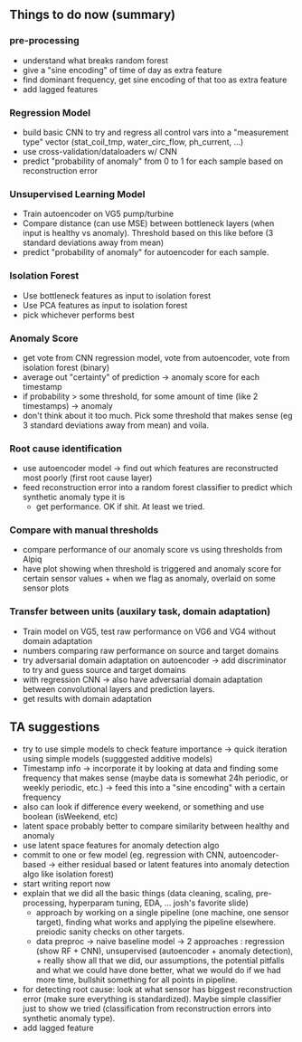 ## Things to do now (summary)

### pre-processing
- understand what breaks random forest
- give a "sine encoding" of time of day as extra feature
- find dominant frequency, get sine encoding of that too as extra feature
- add lagged features

### Regression Model
- build basic CNN to try and regress all control vars into a "measurement type" vector (stat_coil_tmp, water_circ_flow, ph_current, ...)
- use cross-validation/dataloaders w/ CNN
- predict "probability of anomaly" from 0 to 1 for each sample based on reconstruction error

### Unsupervised Learning Model
- Train autoencoder on VG5 pump/turbine
- Compare distance (can use MSE) between bottleneck layers (when input is healthy vs anomaly). Threshold based on this like before (3 standard deviations away from mean)
- predict "probability of anomaly" for autoencoder for each sample.

### Isolation Forest
- Use bottleneck features as input to isolation forest
- Use PCA features as input to isolation forest
- pick whichever performs best

### Anomaly Score
- get vote from CNN regression model, vote from autoencoder, vote from isolation forest (binary)
- average out "certainty" of prediction -> anomaly score for each timestamp
- if probability > some threshold, for some amount of time (like 2 timestamps) -> anomaly
- don't think about it too much. Pick some threshold that makes sense (eg 3 standard deviations away from mean) and voila.

### Root cause identification
- use autoencoder model -> find out which features are reconstructed most poorly (first root cause layer)
- feed reconstruction error into a random forest classifier to predict which synthetic anomaly type it is
  - get performance. OK if shit. At least we tried.

### Compare with manual thresholds
- compare performance of our anomaly score vs using thresholds from Alpiq
- have plot showing when threshold is triggered and anomaly score for certain sensor values + when we flag as anomaly, overlaid on some sensor plots

### Transfer between units (auxilary task, domain adaptation)
- Train model on VG5, test raw performance on VG6 and VG4 without domain adaptation
- numbers comparing raw performance on source and target domains
- try adversarial domain adaptation on autoencoder -> add discriminator to try and guess source and target domains
- with regression CNN -> also have adversarial domain adaptation between convolutional layers and prediction layers. 
- get results with domain adaptation

## TA suggestions

- try to use simple models to check feature importance -> quick iteration using simple models (sugggested additive models)
- Timestamp info -> incorporate it by looking at data and finding some frequency that makes sense (maybe data is somewhat 24h periodic, or weekly periodic, etc.) -> feed this into a "sine encoding" with a certain frequency
- also can look if difference every weekend, or something and use boolean (isWeekend, etc)
- latent space probably better to compare similarity between healthy and anomaly
- use latent space features for anomaly detection algo
- commit to one or few model (eg. regression with CNN, autoencoder-based -> either residual based or latent features into anomaly detection algo like isolation forest)
- start writing report now
- explain that we did all the basic things (data cleaning, scaling, pre-processing, hyperparam tuning, EDA, ... josh's favorite slide)
  - approach by working on a single pipeline (one machine, one sensor target), finding what works and applying the pipeline elsewhere. preiodic sanity checks on other targets. 
  - data preproc -> naive baseline model -> 2 approaches : regression (show RF + CNN), unsupervised (autoencoder + anomaly detection), + really show all that we did, our assumptions, the potential pitfalls and what we could have done better, what we would do if we had more time, bullshit something for all points in pipeline. 
- for detecting root cause: look at what sensor has biggest reconstruction error (make sure everything is standardized). Maybe simple classifier just to show we tried (classification from reconstruction errors into synthetic anomaly type). 
- add lagged feature